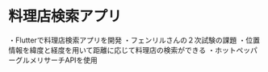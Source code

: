# 料理店検索アプリ

・Flutterで料理店検索アプリを開発
・フェンリルさんの２次試験の課題
・位置情報を緯度と経度を用いて距離に応じて料理店の検索ができる
・ホットペッパーグルメリサーチAPIを使用
